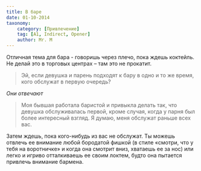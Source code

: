 ```yaml
---
title: В баре
date: 01-10-2014
taxonomy:
    category: [Привлечение]
    tag: [A1, Indirect, Opener]
    author: Mr. M
---
```


Отличная тема для бара - говоришь через плечо, пока ждешь коктейль. Не делай это в торговых центрах – там это не прокатит.

> Эй, если девушка и парень подходят к бару в одно и то же время, кого обслужат в первую очередь?

*Они отвечают*

> Моя бывшая работала баристой и привыкла делать так, что девушка обслуживалась первой, кроме случая, когда у парня был более интересный взгляд. Я думаю, меня обслужат раньше всех вас.

Затем ждешь, пока кого-нибудь из вас не обслужат. Ты можешь отвлечь ее внимание любой бородатой фишкой (в стиле «смотри, что у тебя на воротничке» и когда она смотрит вниз, хватаешь ее за нос) или легко и игриво отталкиваешь ее своим локтем, будто она пытается привлечь внимание бармена.